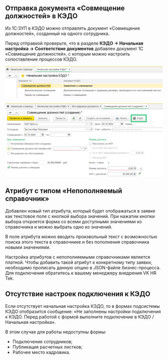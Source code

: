 ## **Отправка документа «Совмещение должностей» в КЭДО**
Из 1С:ЗУП в КЭДО можно отправлять документ «Совмещение должностей», созданный на одного сотрудника.

Перед отправкой проверьте, что в разделе **КЭДО → Начальная настройка → Соответствие документов** добавлен документ 1С «Совмещение должностей», с которым можно настроить сопоставление процессов КЭДО. 

![](./assets/Screenshot_108.png)

![](./assets/Screenshot_116.png)

## **Атрибут с типом «Непополняемый справочник»**
Добавлен новый тип атрибута, который будет отображаться в заявке как текстовое поле с кнопкой выбора значений. При нажатии кнопки выбора откроется форма со всеми доступными значениями из справочника и можно выбрать одно из значений.

В поле атрибута можно вводить произвольный текст с возможностью поиска этого текста в справочнике и без пополнения справочника новыми значениями.

Настройка атрибутов с непополняемыми справочниками является платной. Чтобы добавить такой атрибут к конкретному типу заявки, необходимо прописать данную опцию в JSON-файле бизнес-процесса. Для подключения обратитесь к вашему менеджеру внедрения VK HR Tek.

## **Отсутствие настроек подключения к КЭДО**
Если отсутствует начальная настройка КЭДО, то в формах подсистемы КЭДО отобразится сообщение: «Не заполнены настройки подключения к КЭДО. Перед работой с формой выполните подключение в КЭДО / Начальная настройка».

В этом случае для работы недоступны формы:

- Подключение сотрудников;
- Публикация расчетных листков;
- Рабочее место кадровика.